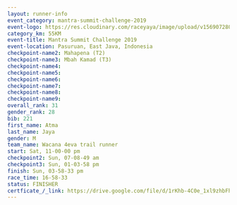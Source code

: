 ```yaml
---
layout: runner-info 
event_category: mantra-summit-challenge-2019 
event-logo: https://res.cloudinary.com/raceyaya/image/upload/v1569072809/logo/mantra-image_segrbx.jpg
category_km: 55KM 
event-title: Mantra Summit Challenge 2019 
event-location: Pasuruan, East Java, Indonesia 
checkpoint-name2: Mahapena (T2) 
checkpoint-name3: Mbah Kamad (T3) 
checkpoint-name4: 
checkpoint-name5: 
checkpoint-name6: 
checkpoint-name7: 
checkpoint-name8: 
checkpoint-name9: 
overall_rank: 31
gender_rank: 28
bib: 221
first_name: Atma
last_name: Jaya
gender: M
team_name: Wacana 4eva trail runner
start: Sat, 11-00-00 pm
checkpoint2: Sun, 07-08-49 am
checkpoint3: Sun, 01-03-58 pm
finish: Sun, 03-58-33 pm
race_time: 16-58-33
status: FINISHER
certficate_/_link: https://drive.google.com/file/d/1rKhb-4C0e_1xl9zhbFhCtDlv3J4i4GXm/view?usp=sharing
---
```


